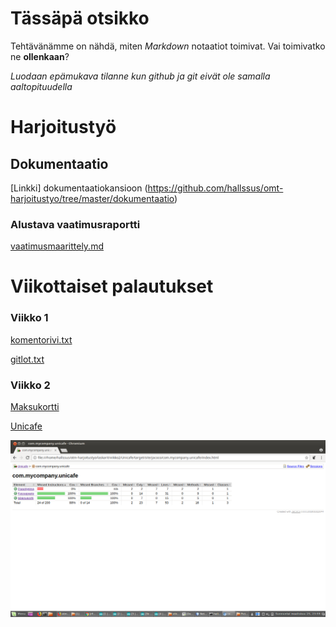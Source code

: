 # Tässäpä otsikko

Tehtävänämme on nähdä, miten *Markdown* notaatiot toimivat. Vai toimivatko ne **ollenkaan**?

*Luodaan epämukava tilanne kun github ja git eivät ole samalla aaltopituudella*

# Harjoitustyö

## Dokumentaatio

[Linkki] dokumentaatiokansioon (https://github.com/hallssus/omt-harjoitustyo/tree/master/dokumentaatio)

### Alustava vaatimusraportti

[vaatimusmaarittely.md](https://github.com/hallssus/omt-harjoitustyo/blob/master/dokumentaatio/vaatimusmaarittely.md)

# Viikottaiset palautukset

### Viikko 1

[komentorivi.txt](https://github.com/hallssus/omt-harjoitustyo/blob/master/laskarit/viikko1/komentorivi.txt)

[gitlot.txt](https://github.com/hallssus/omt-harjoitustyo/blob/master/laskarit/viikko1/gitlog.txt)

### Viikko 2

[Maksukortti](https://github.com/hallssus/omt-harjoitustyo/tree/master/laskarit/viikko2/Maksukortti)

[Unicafe](https://github.com/hallssus/omt-harjoitustyo/tree/master/laskarit/viikko2/Unicafe)

![Kattavuusraportti](https://github.com/hallssus/omt-harjoitustyo/blob/master/laskarit/viikko2/kattavuus.png)
